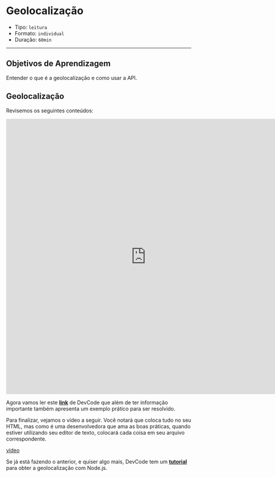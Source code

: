 # Geolocalização

- Tipo: `leitura`
- Formato: `individual`
- Duração: `60min`

***

## Objetivos de Aprendizagem

Entender o que é a geolocalização e como usar a API.

## Geolocalização

Revisemos os seguintes conteúdos:

<iframe src="https://docs.google.com/presentation/d/e/2PACX-1vQbFDCCktoR42Inmp5jjBt-OkwBMPS-CxOI4k4FgHvQKEOkLvht3qTZc5bYz4X8Vjt--a3NepBgu2A-/embed?start=false&loop=false&delayms=5000" frameborder="0" width="760" height="749" allowfullscreen="true" mozallowfullscreen="true" webkitallowfullscreen="true"></iframe>

Agora vamos ler este **[link](https://devcode.la/tutoriales/api-geolocalizacion-html5/)** de DevCode que além de ter informação importante também apresenta um exemplo prático para ser resolvido.

Para finalizar, vejamos o vídeo a seguir. Você notará que coloca tudo no seu HTML, mas como é uma desenvolvedora que ama as boas práticas, quando estiver utilizando seu editor de texto, colocará cada coisa em seu arquivo correspondente.

[vídeo](https://www.youtube.com/watch?v=XX9Kmg3qLRk)

Se já está fazendo o anterior, e quiser algo mais, DevCode tem um **[tutorial](https://devcode.la/tutoriales/geolocalizacion-nodejs/)** para obter a geolocalização com Node.js.
